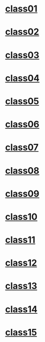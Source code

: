 # [class01](/ReadingNotes/301/class01)

# [class02](/ReadingNotes/301/class02)

# [class03](/ReadingNotes/301/class03)

# [class04](/ReadingNotes/301/class04)

# [class05](/ReadingNotes/301/class05)

# [class06](/ReadingNotes/301/class06)

# [class07](/ReadingNotes/301/class07)

# [class08](/ReadingNotes/301/class08)

# [class09](/ReadingNotes/301/class09)

# [class10](/ReadingNotes/301/class10)

# [class11](/ReadingNotes/301/class11)

# [class12](/ReadingNotes/301/class12)

# [class13](/ReadingNotes/301/class13)

# [class14](/ReadingNotes/301/class14)

# [class15](/ReadingNotes/301/class15)
